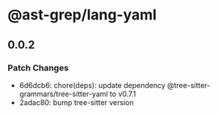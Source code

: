 # @ast-grep/lang-yaml

## 0.0.2

### Patch Changes

- 6d6dcb6: chore(deps): update dependency @tree-sitter-grammars/tree-sitter-yaml to v0.7.1
- 2adac80: bump tree-sitter version
